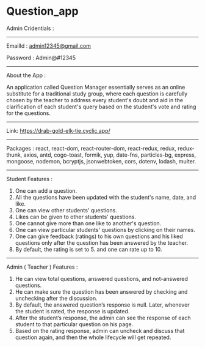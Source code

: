 # Question_app

Admin Cridentials :
___________________

EmailId : admin12345@gmail.com

Password : Admin@#12345
________________

About the App :

An application called Question Manager essentially serves as an online substitute for a traditional study group, where each question is carefully chosen by the teacher to address every student's doubt and aid in the clarification of each student's query based on the student's vote and rating for the questions.
________________

Link: https://drab-gold-elk-tie.cyclic.app/
________________

Packages : react, react-dom, react-router-dom, react-redux, redux, redux-thunk, axios, antd, cogo-toast, formik, yup, date-fns, particles-bg, express, mongoose, nodemon, bcryptjs, jsonwebtoken, cors, dotenv, lodash, multer.
________________

Student Features :

1.	One can add a question.
2.	All the questions have been updated with the student's name, date, and like.
3.	One can view other students' questions.
4.	Likes can be given to other students' questions.
5.	One cannot give more than one like to another's question.
6.	One can view particular students' questions by clicking on their names.
7.	One can give feedback (ratings) to his own questions and his liked questions only after the question has been answered by the teacher.
8.	By default, the rating is set to 5. and one can rate up to 10.
__________________________

Admin ( Teacher ) Features :

1.	He can view total questions, answered questions, and not-answered questions.
2.	He can make sure the question has been answered by checking and unchecking after the discussion.
3.	By default, the answered question’s response is null. Later, whenever the student is rated, the response is updated.
4.	After the student’s response, the admin can see the response of each student to that particular question on his page.
5.	Based on the rating response, admin can uncheck and discuss that question again, and then the whole lifecycle will get repeated.
